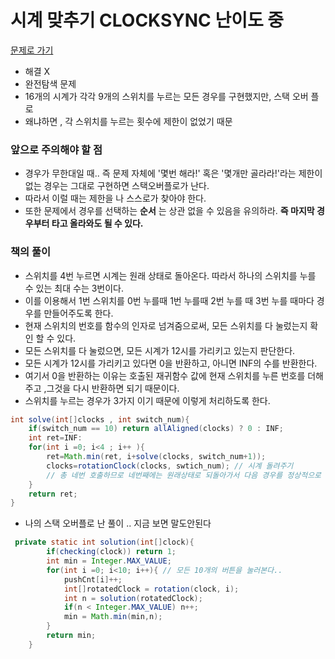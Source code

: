 # 시계 맞추기 CLOCKSYNC 난이도 중
[문제로 가기](https://www.algospot.com/judge/problem/read/CLOCKSYNC)

- 해결 X
- 완전탐색 문제
- 16개의 시계가 각각 9개의 스위치를 누르는 모든 경우를 구현했지만, 스택 오버 플로
- 왜냐하면 , 각 스위치를 누르는 횟수에 제한이 없었기 때문

### 앞으로 주의해야 할 점
- 경우가 무한대일 때.. 즉 문제 자체에 '몇번 해라!' 혹은 '몇개만 골라라!'라는 제한이 없는 경우는 그대로 구현하면 스택오버플로가 난다.
- 따라서 이럴 때는 제한을 나 스스로가 찾아야 한다.
- 또한 문제에서 경우를 선택하는 **순서** 는 상관 없을 수 있음을 유의하라. **즉 마지막 경우부터 타고 올라와도 될 수 있다.**

### 책의 풀이 
- 스위치를 4번 누르면 시계는 원래 상태로 돌아온다. 따라서 하나의 스위치를 누를 수 있는 최대 수는 3번이다.
- 이를 이용해서 1번 스위치를 0번 누를때 1번 누를때 2번 누를 때 3번 누를 때마다 경우를 만들어주도록 한다.
- 현재 스위치의 번호를 함수의 인자로 넘겨줌으로써, 모든 스위치를 다 눌렀는지 확인 할 수 있다.
- 모든 스위치를 다 눌렀으면, 모든 시계가 12시를 가리키고 있는지 판단한다.
- 모든 시계가 12시를 가리키고 있다면 0을 반환하고, 아니면 INF의 수를 반환한다. 
- 여기서 0을 반환하는 이유는 호출된 재귀함수 값에 현재 스위치를 누른 번호를 더해주고 ,그것을 다시 반환하면 되기 때문이다.
- 스위치를 누르는 경우가 3가지 이기 때문에 이렇게 처리하도록 한다. 

```java
int solve(int[]clocks , int switch_num){
    if(switch_num == 10) return allAligned(clocks) ? 0 : INF;
    int ret=INF:
    for(int i =0; i<4 ; i++ ){
        ret=Math.min(ret, i+solve(clocks, switch_num+1));
        clocks=rotationClock(clocks, swtich_num); // 시계 돌려주기 
        // 총 네번 호출하므로 네번째에는 원래상태로 되돌아가서 다음 경우를 정상적으로 셀 수 있도록 한다.
    }
    return ret;
}
```

- 나의 스택 오버플로 난 풀이 .. 지금 보면 말도안된다 
```java
 private static int solution(int[]clock){
        if(checking(clock)) return 1;
        int min = Integer.MAX_VALUE;
        for(int i =0; i<10; i++){ // 모든 10개의 버튼을 눌러본다..
            pushCnt[i]++; 
            int[]rotatedClock = rotation(clock, i);
            int n = solution(rotatedClock);
            if(n < Integer.MAX_VALUE) n++;
            min = Math.min(min,n);
        }
        return min;
    }
```


